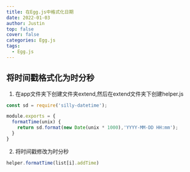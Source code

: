 ```yaml
---
title: 在Egg.js中格式化日期
date: 2022-01-03
author: Justin
top: false
cover: false
categories: Egg.js
tags:
  - Egg.js
---
```


## 将时间戳格式化为时分秒
1. 在app文件夹下创建文件夹extend,然后在extend文件夹下创建helper.js

```js
const sd = require('silly-datetime');

module.exports = {
  formatTime(unix) {
    return sd.format(new Date(unix * 1000),'YYYY-MM-DD HH:mm');
  }
}
```

2. 将时间戳修改为时分秒

```js
helper.formatTime(list[i].addTime)
```
